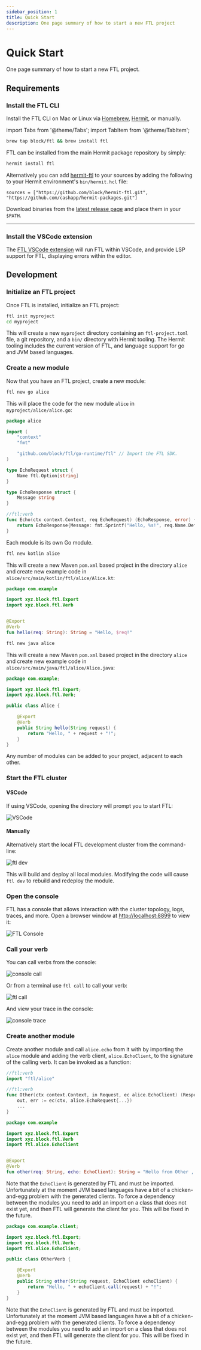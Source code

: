 ```yaml
---
sidebar_position: 1
title: Quick Start
description: One page summary of how to start a new FTL project
---
```


# Quick Start

One page summary of how to start a new FTL project.

## Requirements

### Install the FTL CLI

Install the FTL CLI on Mac or Linux via [Homebrew](https://brew.sh/), [Hermit](https://cashapp.github.io/hermit), or manually.

import Tabs from '@theme/Tabs';
import TabItem from '@theme/TabItem';

<Tabs groupId="package-manager">
  <TabItem value="homebrew" label="Homebrew" default>

```bash
brew tap block/ftl && brew install ftl
```

  </TabItem>
  <TabItem value="hermit" label="Hermit">

FTL can be installed from the main Hermit package repository by simply:

```bash
hermit install ftl
```

Alternatively you can add [hermit-ftl](https://github.com/block/hermit-ftl) to your sources by adding the following to your Hermit environment's `bin/hermit.hcl` file:

```hcl
sources = ["https://github.com/block/hermit-ftl.git", "https://github.com/cashapp/hermit-packages.git"]
```

  </TabItem>
  <TabItem value="manual" label="Manually">

Download binaries from the [latest release page](https://github.com/block/ftl/releases/latest) and place them in your `$PATH`.

  </TabItem>
</Tabs>

---

### Install the VSCode extension

The [FTL VSCode extension](https://marketplace.visualstudio.com/items?itemName=FTL.ftl) will run FTL within VSCode, and provide LSP support for FTL, displaying errors within the editor.

## Development

### Initialize an FTL project

Once FTL is installed, initialize an FTL project:

```bash
ftl init myproject
cd myproject
```

This will create a new `myproject` directory containing an `ftl-project.toml` file, a git repository, and a `bin/` directory with Hermit tooling. The Hermit tooling includes the current version of FTL, and language support for go and JVM based languages.

### Create a new module

Now that you have an FTL project, create a new module:

<Tabs groupId="languages">
  <TabItem value="go" label="Go" default>

```bash
ftl new go alice
```

This will place the code for the new module `alice` in `myproject/alice/alice.go`:

```go
package alice

import (
    "context"
    "fmt"

    "github.com/block/ftl/go-runtime/ftl" // Import the FTL SDK.
)

type EchoRequest struct {
    Name ftl.Option[string]
}

type EchoResponse struct {
    Message string
}

//ftl:verb
func Echo(ctx context.Context, req EchoRequest) (EchoResponse, error) {
    return EchoResponse{Message: fmt.Sprintf("Hello, %s!", req.Name.Default("anonymous"))}, nil
}
```

Each module is its own Go module.

  </TabItem>
  <TabItem value="kotlin" label="Kotlin">

```bash
ftl new kotlin alice
```

This will create a new Maven `pom.xml` based project in the directory `alice` and create new example code in `alice/src/main/kotlin/ftl/alice/Alice.kt`:

```kotlin
package com.example

import xyz.block.ftl.Export
import xyz.block.ftl.Verb


@Export
@Verb
fun hello(req: String): String = "Hello, $req!"
```

  </TabItem>
  <TabItem value="java" label="Java">

```bash
ftl new java alice
```

This will create a new Maven `pom.xml` based project in the directory `alice` and create new example code in `alice/src/main/java/ftl/alice/Alice.java`:

```java
package com.example;

import xyz.block.ftl.Export;
import xyz.block.ftl.Verb;

public class Alice {

    @Export
    @Verb
    public String hello(String request) {
        return "Hello, " + request + "!";
    }
}
```

  </TabItem>
</Tabs>

Any number of modules can be added to your project, adjacent to each other.

### Start the FTL cluster

#### VSCode

If using VSCode, opening the directory will prompt you to start FTL:

![VSCode](/img/quick-start/vscode.png)

#### Manually

Alternatively start the local FTL development cluster from the command-line:

![ftl dev](/img/quick-start/ftldev.png)

This will build and deploy all local modules. Modifying the code will cause `ftl dev` to rebuild and redeploy the module.

### Open the console

FTL has a console that allows interaction with the cluster topology, logs, traces, and more. Open a browser window at [http://localhost:8899](http://localhost:8899) to view it:

![FTL Console](/img/quick-start/console.png)

### Call your verb

You can call verbs from the console:

![console call](/img/quick-start/consolecall.png)

Or from a terminal use `ftl call` to call your verb:

![ftl call](/img/quick-start/ftlcall.png)

And view your trace in the console:

![console trace](/img/quick-start/consoletrace.png)

### Create another module

Create another module and call `alice.echo` from it with by importing the `alice` module and adding the verb client, `alice.EchoClient`, to the signature of the calling verb. It can be invoked as a function:

<Tabs groupId="languages">
  <TabItem value="go" label="Go" default>

```go
//ftl:verb
import "ftl/alice"

//ftl:verb
func Other(ctx context.Context, in Request, ec alice.EchoClient) (Response, error) {
    out, err := ec(ctx, alice.EchoRequest{...})
    ...
}
```

  </TabItem>
  <TabItem value="kotlin" label="Kotlin">

```kotlin
package com.example

import xyz.block.ftl.Export
import xyz.block.ftl.Verb
import ftl.alice.EchoClient


@Export
@Verb
fun other(req: String, echo: EchoClient): String = "Hello from Other , ${echo.call(req)}!"
```

Note that the `EchoClient` is generated by FTL and must be imported. Unfortunately at the moment JVM based languages have a bit of a chicken-and-egg problem with the generated clients. To force a dependency between the modules you need to add an import on a class that does not exist yet, and then FTL will generate the client for you. This will be fixed in the future.

  </TabItem>
  <TabItem value="java" label="Java">

```java
package com.example.client;

import xyz.block.ftl.Export;
import xyz.block.ftl.Verb;
import ftl.alice.EchoClient;

public class OtherVerb {

    @Export
    @Verb
    public String other(String request, EchoClient echoClient) {
        return "Hello, " + echoClient.call(request) + "!";
    }
}
```

Note that the `EchoClient` is generated by FTL and must be imported. Unfortunately at the moment JVM based languages have a bit of a chicken-and-egg problem with the generated clients. To force a dependency between the modules you need to add an import on a class that does not exist yet, and then FTL will generate the client for you. This will be fixed in the future.

  </TabItem>
</Tabs>
